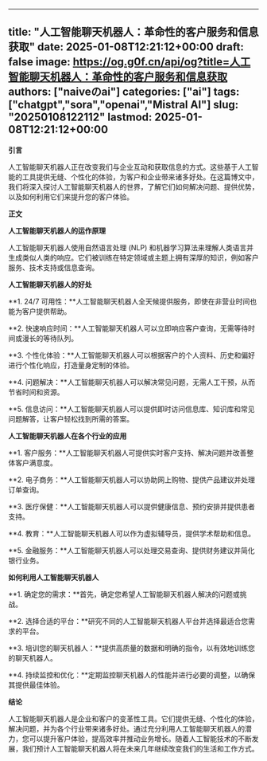 
---
title: "人工智能聊天机器人：革命性的客户服务和信息获取"
date: 2025-01-08T12:21:12+00:00
draft: false
image: https://og.g0f.cn/api/og?title=人工智能聊天机器人：革命性的客户服务和信息获取
authors: ["naiveのai"]
categories: ["ai"]
tags: ["chatgpt","sora","openai","Mistral AI"]
slug: "20250108122112"
lastmod: 2025-01-08T12:21:12+00:00
---
**引言**

人工智能聊天机器人正在改变我们与企业互动和获取信息的方式。这些基于人工智能的工具提供无缝、个性化的体验，为客户和企业带来诸多好处。在这篇博文中，我们将深入探讨人工智能聊天机器人的世界，了解它们如何解决问题、提供优势，以及如何利用它们来提升您的客户体验。

**正文**

**人工智能聊天机器人的运作原理**

人工智能聊天机器人使用自然语言处理 (NLP) 和机器学习算法来理解人类语言并生成类似人类的响应。它们被训练在特定领域或主题上拥有深厚的知识，例如客户服务、技术支持或信息查询。

**人工智能聊天机器人的好处**

**1. 24/7 可用性：**人工智能聊天机器人全天候提供服务，即使在非营业时间也能为客户提供帮助。

**2. 快速响应时间：**人工智能聊天机器人可以立即响应客户查询，无需等待时间或漫长的等待队列。

**3. 个性化体验：**人工智能聊天机器人可以根据客户的个人资料、历史和偏好进行个性化响应，打造量身定制的体验。

**4. 问题解决：**人工智能聊天机器人可以解决常见问题，无需人工干预，从而节省时间和资源。

**5. 信息访问：**人工智能聊天机器人可以提供即时访问信息库、知识库和常见问题解答，让客户轻松找到所需的答案。

**人工智能聊天机器人在各个行业的应用**

**1. 客户服务：**人工智能聊天机器人可提供实时客户支持、解决问题并改善整体客户满意度。

**2. 电子商务：**人工智能聊天机器人可以协助网上购物、提供产品建议并处理订单查询。

**3. 医疗保健：**人工智能聊天机器人可以提供健康信息、预约安排并提供患者支持。

**4. 教育：**人工智能聊天机器人可以作为虚拟辅导员，提供学术帮助和信息。

**5. 金融服务：**人工智能聊天机器人可以处理交易查询、提供财务建议并简化银行业务。

**如何利用人工智能聊天机器人**

**1. 确定您的需求：**首先，确定您希望人工智能聊天机器人解决的问题或挑战。

**2. 选择合适的平台：**研究不同的人工智能聊天机器人平台并选择最适合您需求的平台。

**3. 培训您的聊天机器人：**提供高质量的数据和明确的指令，以有效地训练您的聊天机器人。

**4. 持续监控和优化：**定期监控聊天机器人的性能并进行必要的调整，以确保其提供最佳体验。

**结论**

人工智能聊天机器人是企业和客户的变革性工具。它们提供无缝、个性化的体验，解决问题，并为各个行业带来诸多好处。通过充分利用人工智能聊天机器人的潜力，您可以提升客户体验，提高效率并推动业务增长。随着人工智能技术的不断发展，我们预计人工智能聊天机器人将在未来几年继续改变我们的生活和工作方式。